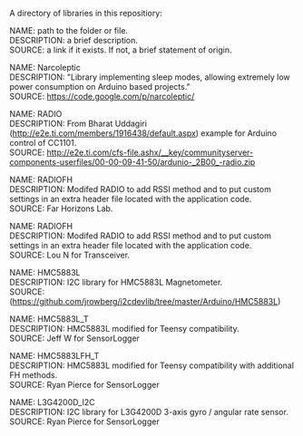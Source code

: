 A directory of libraries in this repositiory:

NAME: path to the folder or file.<br>
DESCRIPTION: a brief description.<br>
SOURCE: a link if it exists. If not, a brief statement of origin.<br>

NAME: Narcoleptic<br>
DESCRIPTION: "Library implementing sleep modes, allowing extremely low power consumption on Arduino based projects."<br>
SOURCE: https://code.google.com/p/narcoleptic/<br>

NAME: RADIO<br>
DESCRIPTION: From Bharat Uddagiri (<a href="http://e2e.ti.com/members/1916438/default.aspx" target="_blank">http://e2e.ti.com/members/1916438/default.aspx</a>) example for Arduino control of CC1101.<br>
SOURCE: <a href="http://e2e.ti.com/cfs-file.ashx/__key/communityserver-components-userfiles/00-00-09-41-50/ardunio-_2B00_-radio.zip<b" target="_blank">http://e2e.ti.com/cfs-file.ashx/__key/communityserver-components-userfiles/00-00-09-41-50/ardunio-_2B00_-radio.zip</a><br>

NAME: RADIOFH<br>
DESCRIPTION: Modifed RADIO to add RSSI method and to put custom settings in an extra header file located with the application code.<br>
SOURCE: Far Horizons Lab.<br>

NAME: RADIOFH<br>
DESCRIPTION: Modifed RADIO to add RSSI method and to put custom settings in an extra header file located with the application code.<br>
SOURCE: Lou N for Transceiver.<br>

NAME: HMC5883L<br>
DESCRIPTION: I2C library for HMC5883L Magnetometer.<br>
SOURCE: (https://github.com/jrowberg/i2cdevlib/tree/master/Arduino/HMC5883L)<br>

NAME: HMC5883L_T<br>
DESCRIPTION: HMC5883L modified for Teensy compatibility.<br>
SOURCE: Jeff W for SensorLogger<br>

NAME: HMC5883LFH_T<br>
DESCRIPTION: HMC5883L modified for Teensy compatibility with additional FH methods.<br>
SOURCE: Ryan Pierce for SensorLogger<br>

NAME: L3G4200D_I2C<br>
DESCRIPTION: I2C library for L3G4200D 3-axis gyro / angular rate sensor.<br>
SOURCE: Ryan Pierce for SensorLogger<br>
